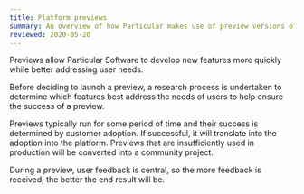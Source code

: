 ```yaml
---
title: Platform previews
summary: An overview of how Particular makes use of preview versions of the platform
reviewed: 2020-05-20
---
```


Previews allow Particular Software to develop new features more quickly while better addressing user needs.

Before deciding to launch a preview, a research process is undertaken to determine which features best address the needs of users to help ensure the success of a preview.

Previews typically run for some period of time and their success is determined by customer adoption. If successful, it will translate into the adoption into the platform. Previews that are insufficiently used in production will be converted into a community project.

During a preview, user feedback is central, so the more feedback is received, the better the end result will be. 
